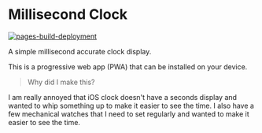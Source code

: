 # Millisecond Clock

[![pages-build-deployment](https://github.com/amanzanero/ms-clock/actions/workflows/pages/pages-build-deployment/badge.svg)](https://github.com/amanzanero/ms-clock/actions/workflows/pages/pages-build-deployment)

A simple millisecond accurate clock display.

This is a progressive web app (PWA) that can be installed on your device.

> Why did I make this?

I am really annoyed that iOS clock doesn't have a seconds display and wanted to whip something up to make it easier to see the time. I also have a few mechanical watches that I need to set regularly and wanted to make it easier to see the time.

